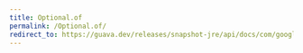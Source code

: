 ```yaml
---
title: Optional.of
permalink: /Optional.of/
redirect_to: https://guava.dev/releases/snapshot-jre/api/docs/com/google/common/base/Optional.html#of-T-
---
```

